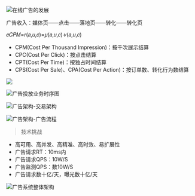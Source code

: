 





![在线广告的发展](../../pic/2020-05-02-14-49-48.png)



广告收入：媒体页——点击——落地页——转化——转化页

𝑒𝐶𝑃𝑀=𝑟(𝑎,𝑢,𝑐)=𝜇(𝑎,𝑢,𝑐)∙𝑣(𝑎,𝑢,𝑐)

- CPM(Cost Per Thousand Impression)：按千次展示结算
- CPC(Cost Per Click)：按点击结算
- CPT(Cost Per Time)：按独占时间结算
- CPS(Cost Per Sale)、CPA(Cost Per Action)：按订单数、转化行为数结算

![](../../pic/2020-05-02-14-51-51.png)




![广告投放业务时序图](../../pic/2020-05-02-17-46-24.png)



![广告架构-交易架构](../../pic/2020-05-02-17-54-34.png)


![广告架构-广告流程](../../pic/2020-05-02-17-55-37.png)


> 技术挑战

- 高可用、高并发、高精准、高时效、易扩展性
- 广告请求RT：10ms内
- 广告请求QPS：10W/S
- 广告监测QPS：数10W/S
- 广告请求数十亿/天，曝光数十亿/天


![广告系统整体架构](../../pic/2020-05-02-17-59-33.png)















